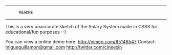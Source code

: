 **************************
		  README
**************************

This is a very unaccurate sketch of the Solary System made in CSS3 for educational/fun purposes :-)

You can view a online demo here: http://vimeo.com/85148547
Contact: migueguillamon@gmail.com
		 http://twitter.com/cineexin
